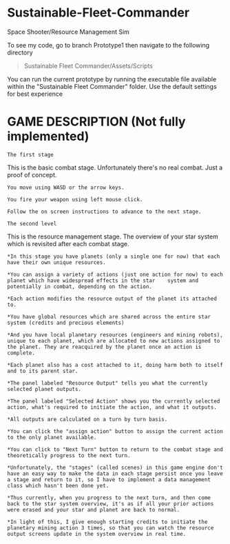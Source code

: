 # Sustainable-Fleet-Commander
Space Shooter/Resource Management Sim

To see my code, go to branch Prototype1 then navigate to the following directory
  > Sustainable Fleet Commander/Assets/Scripts

You can run the current prototype by running the executable file available within the "Sustainable Fleet Commander" folder.
Use the default settings for best experience


GAME DESCRIPTION (Not fully implemented)
================
 ~~~~~~~~~~~~~~~
 The first stage
 ~~~~~~~~~~~~~~~
  This is the basic combat stage. Unfortunately there's no real combat. Just a proof of concept.

    You move using WASD or the arrow keys.

    You fire your weapon using left mouse click.

    Follow the on screen instructions to advance to the next stage.

 ~~~~~~~~~~~~~~~~
 The second level
 ~~~~~~~~~~~~~~~~
  This is the resource management stage. The overview of your star system which is revisited after each combat stage.

    *In this stage you have planets (only a single one for now) that each have their own unique resources.
    
    *You can assign a variety of actions (just one action for now) to each planet which have widespread effects in the star    system and potentially in combat, depending on the action.
    
    *Each action modifies the resource output of the planet its attached to.
    
    *You have global resources which are shared across the entire star system (credits and precious elements)
    
    *And you have local planetary resources (engineers and mining robots), unique to each planet, which are allocated to new actions assigned to the planet. They are reacquired by the planet once an action is complete.
    
    *Each planet also has a cost attached to it, doing harm both to itself and to its parent star.
    
    *The panel labeled "Resource Output" tells you what the currently selected planet outputs.
    
    *The panel labeled "Selected Action" shows you the currently selected action, what's required to initiate the action, and what it outputs.
    
    *All outputs are calculated on a turn by turn basis.
    
    *You can click the "assign action" button to assign the current action to the only planet available.
    
    *You can click to "Next Turn" button to return to the combat stage and theoretically progress to the next turn.
    
    *Unfortunately, the "stages" (called scenes) in this game engine don't have an easy way to make the data in each stage persist once you leave a stage and return to it, so I have to implement a data management class which hasn't been done yet.
    
    *Thus currently, when you progress to the next turn, and then come back to the star system overview, it's as if all your prior actions were erased and your star and planet are back to normal.
    
    *In light of this, I give enough starting credits to initiate the planetary mining action 3 times, so that you can watch the resource output screens update in the system overview in real time.
